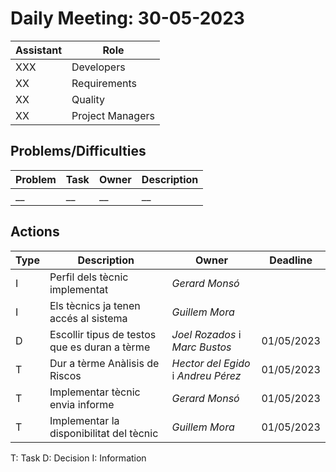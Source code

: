 # Daily Meeting: 30-05-2023

| Assistant | Role             |  
|-----------|------------------|
| XXX       | Developers       |   
| XX        | Requirements     |  
| XX        | Quality          |
| XX        | Project Managers |

## Problems/Difficulties

| Problem | Task | Owner | Description |
|---------|------|-------|-------------|
| __      | __   | __    | __          |

## Actions

| Type | Description                                   | Owner                               | Deadline   |
|------|-----------------------------------------------|-------------------------------------|------------|
| I    | Perfil dels tècnic implementat                | _Gerard Monsó_                      |            |
| I    | Els tècnics ja tenen accés al sistema         | _Guillem Mora_                      |            |
| D    | Escollir tipus de testos que es duran a tèrme | _Joel Rozados_ i _Marc Bustos_      | 01/05/2023 |
| T    | Dur a tèrme Anàlisis de Riscos                | _Hector del Egido_ i _Andreu Pérez_ | 01/05/2023 |
| T    | Implementar tècnic envia informe              | _Gerard Monsó_                      | 01/05/2023 |
| T    | Implementar la disponibilitat del tècnic      | _Guillem Mora_                      | 01/05/2023 |




T: Task
D: Decision
I: Information